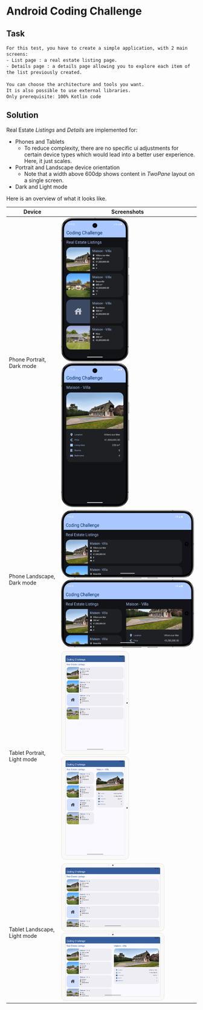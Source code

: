 # Android Coding Challenge

## Task

```
For this test, you have to create a simple application, with 2 main screens:
- List page : a real estate listing page.
- Details page : a details page allowing you to explore each item of the list previously created.

You can choose the architecture and tools you want.
It is also possible to use external libraries.
Only prerequisite: 100% Kotlin code
```

## Solution

Real Estate *Listings* and *Details* are implemented for:
- Phones and Tablets
  - To reduce complexity, there are no specific ui adjustments for certain device types which would lead into a better user experience. Here, it just scales.
- Portrait and Landscape device orientation
  - Note that a width above 600dp shows content in *TwoPane* layout on a single screen.
- Dark and Light mode

Here is an overview of what it looks like.

|Device|Screenshots|
|-|-|
|Phone Portrait, Dark mode| <img src="/docs/image_phone_listings_portrait.png" width=180/> <img src="/docs/image_phone_details_portrait.png" width=180/> |
|Phone Landscape, Dark mode| <img src="/docs/image_phone_listings_landscape.png" height=180/> <img src="/docs/image_phone_details_landcape.png" height=180/> |
|Tablet Portrait, Light mode| <img src="/docs/image_tablet_listings_portrait.png" width=180/> <img src="/docs/image_tablet_details_portrait.png" width=180/> |
|Tablet Landscape, Light mode| <img src="/docs/image_tablet_listings_landscape.png" height=180/> <img src="/docs/image_tablet_details_landcape.png" height=180/> |
